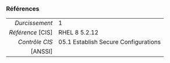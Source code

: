 ### Références

|                 |    |
|----------------:|:---|
|   *Durcissement*| 1 |
|*Référence* [CIS]| RHEL 8 5.2.12 |
|   *Contrôle CIS*| 05.1 Establish Secure Configurations |
|          [ANSSI]|  |

